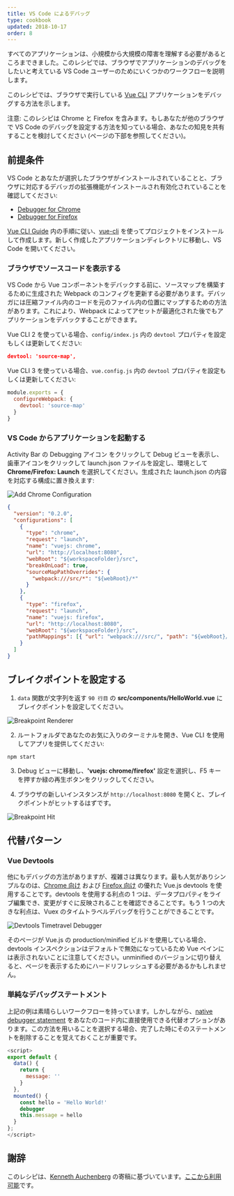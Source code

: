 ```yaml
---
title: VS Code によるデバッグ
type: cookbook
updated: 2018-10-17
order: 8
---
```


すべてのアプリケーションは、小規模から大規模の障害を理解する必要があるところまできました。このレシピでは、ブラウザでアプリケーションのデバッグをしたいと考えている VS Code ユーザーのためにいくつかのワークフローを説明します。

このレシピでは、ブラウザで実行している [Vue CLI](https://github.com/vuejs/vue-cli) アプリケーションをデバッグする方法を示します。

<p class="tip">注意: このレシピは Chrome と Firefox を含みます。もしあなたが他のブラウザで VS Code のデバッグを設定する方法を知っている場合、あなたの知見を共有することを検討してください (ページの下部を参照してください)。</p>

## 前提条件

VS Code とあなたが選択したブラウザがインストールされていることと、ブラウザに対応するデバッガの拡張機能がインストールされ有効化されていることを確認してください:

* [Debugger for Chrome](https://marketplace.visualstudio.com/items?itemName=msjsdiag.debugger-for-chrome)
* [Debugger for Firefox](https://marketplace.visualstudio.com/items?itemName=hbenl.vscode-firefox-debug)

[Vue CLI Guide](https://cli.vuejs.org/) 内の手順に従い、[vue-cli](https://github.com/vuejs/vue-cli) を使ってプロジェクトをインストールして作成します。新しく作成したアプリケーションディレクトリに移動し、VS Code を開いてください。

### ブラウザでソースコードを表示する

VS Code から Vue コンポーネントをデバックする前に、ソースマップを構築するために生成された Webpack のコンフィグを更新する必要があります。デバッガには圧縮ファイル内のコードを元のファイル内の位置にマップするための方法があります。これにより、Webpack によってアセットが最適化された後でもアプリケーションをデバックすることができます。

Vue CLI 2 を使っている場合、`config/index.js` 内の `devtool` プロパティを設定もしくは更新してください:

```json
devtool: 'source-map',
```

Vue CLI 3 を使っている場合、`vue.config.js` 内の `devtool` プロパティを設定もしくは更新してください:

```js
module.exports = {
  configureWebpack: {
    devtool: 'source-map'
  }
}
```

### VS Code からアプリケーションを起動する

Activity Bar の Debugging アイコン をクリックして Debug ビューを表示し、歯車アイコンをクリックして launch.json ファイルを設定し、環境として **Chrome/Firefox: Launch** を選択してください。生成された launch.json の内容を対応する構成に置き換えます:

![Add Chrome Configuration](/images/config_add.png)

```json
{
  "version": "0.2.0",
  "configurations": [
    {
      "type": "chrome",
      "request": "launch",
      "name": "vuejs: chrome",
      "url": "http://localhost:8080",
      "webRoot": "${workspaceFolder}/src",
      "breakOnLoad": true,
      "sourceMapPathOverrides": {
        "webpack:///src/*": "${webRoot}/*"
      }
    },
    {
      "type": "firefox",
      "request": "launch",
      "name": "vuejs: firefox",
      "url": "http://localhost:8080",
      "webRoot": "${workspaceFolder}/src",
      "pathMappings": [{ "url": "webpack:///src/", "path": "${webRoot}/" }]
    }
  ]
}
```

## ブレイクポイントを設定する

1. `data` 関数が文字列を返す `90 行目` の **src/components/HelloWorld.vue** にブレイクポイントを設定してください。

  ![Breakpoint Renderer](/images/breakpoint_set.png)

2. ルートフォルダであなたのお気に入りのターミナルを開き、Vue CLI を使用してアプリを提供してください:

  ```
  npm start
  ```

3. Debug ビューに移動し、**'vuejs: chrome/firefox'** 設定を選択し、F5 キーを押すか緑の再生ボタンをクリックしてください。

4. ブラウザの新しいインスタンスが `http://localhost:8080` を開くと、ブレイクポイントがヒットするはずです。



  ![Breakpoint Hit](/images/breakpoint_hit.png)

## 代替パターン

### Vue Devtools

他にもデバッグの方法がありますが、複雑さは異なります。最も人気がありシンプルなのは、[Chrome 向け](https://chrome.google.com/webstore/detail/vuejs-devtools/nhdogjmejiglipccpnnnanhbledajbpd) および [Firefox 向け](https://addons.mozilla.org/en-US/firefox/addon/vue-js-devtools/) の優れた Vue.js devtools を使用することです。devtools を使用する利点の 1 つは、データプロパティをライブ編集でき、変更がすぐに反映されることを確認できることです。もう 1 つの大きな利点は、Vuex のタイムトラベルデバッグを行うことができることです。

![Devtools Timetravel Debugger](/images/devtools-timetravel.gif)

<p class="tip">そのページが Vue.js の production/minified ビルドを使用している場合、devtools インスペクションはデフォルトで無効になっているため Vue ペインには表示されないことに注意してください。unminified のバージョンに切り替えると、ページを表示するためにハードリフレッシュする必要があるかもしれません。</p>


### 単純なデバッグステートメント

上記の例は素晴らしいワークフローを持っています。しかしながら、[native debugger statement](https://developer.mozilla.org/ja/docs/Web/JavaScript/Reference/Statements/debugger) をあなたのコード内に直接使用できる代替オプションがあります。この方法を用いることを選択する場合、完了した時にそのステートメントを削除することを覚えておくことが重要です。

```js
<script>
export default {
  data() {
    return {
      message: ''
    }
  },
  mounted() {
    const hello = 'Hello World!'
    debugger
    this.message = hello
  }
};
</script>
```

## 謝辞

このレシピは、[Kenneth Auchenberg](https://twitter.com/auchenberg) の寄稿に基づいています。[ここから利用可能](https://github.com/Microsoft/VSCode-recipes/tree/master/vuejs-cli)です。
